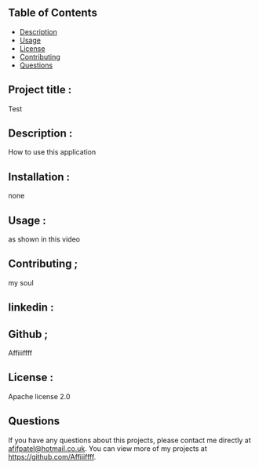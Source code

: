 
 
  ## Table of Contents
  * [Description](#Description)
  * [Usage](#Usage)
  * [License](#license)
  * [Contributing](#Contributing)
  * [Questions](#questions)
  
  
  
  ## Project title :
   Test

  ## Description : 
  How to use this application
  ## Installation :
   none
  ## Usage :
   as shown in this video
  
  ## Contributing ;
   my soul
  ## linkedin : 
  
  ## Github ; 
  Affiiiffff
  ## License : 
  Apache license 2.0
 

  ## Questions
  If you have any questions about this projects, please contact me directly at afifpatel@hotmail.co.uk. You can view more of my projects at https://github.com/Affiiiffff.

  